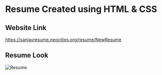 # Resume Created using HTML & CSS
## Website Link
https://sanjayresume.neocities.org/resume/NewResume

## Resume Look
![Resume](https://github.com/Sanjay-shankar-ai/Mern-Resume/assets/94231938/fba2ea09-017d-4811-a19d-a5f4623a39e3)
